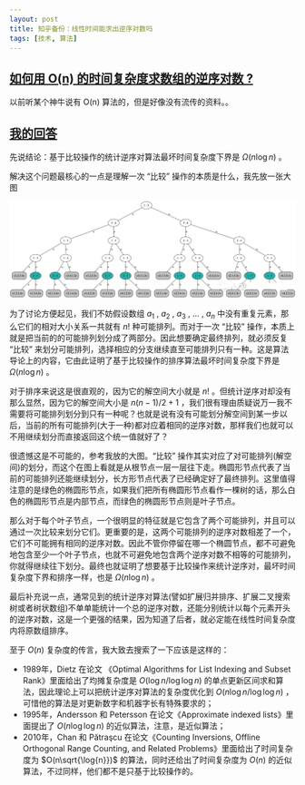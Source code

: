 ```yaml
---
layout: post
title: 知乎备份：线性时间能求出逆序对数吗
tags: [技术, 算法]
---
```



## [如何用 O(n) 的时间复杂度求数组的逆序对数 ?](https://www.zhihu.com/question/27209480)
以前听某个神牛说有 O(n) 算法的，但是好像没有流传的资料。。


<!--more-->

## [我的回答](https://www.zhihu.com/question/27209480/answer/626668326)
先说结论：基于比较操作的统计逆序对算法最坏时间复杂度下界是 $\Omega(n\log{n})$ 。

解决这个问题最核心的一点是理解一次 “比较” 操作的本质是什么，我先放一张大图

![](/assets/img/20190319-tree.jpg)

为了讨论方便起见，我们不妨假设数组 $a_1$ , $a_2$ , $a_3$ , $...$ , $a_n$ 中没有重复元素，那么它们的相对大小关系一共就有 $n!$ 种可能排列。而对于一次 “比较” 操作，本质上就是把当前的的可能排列划分成了两部分。因此想要确定最终排列，就必须反复 “比较” 来划分可能排列，选择相应的分支继续直至可能排列只有一种。这是算法导论上的内容，它由此证明了基于比较操作的排序算法最坏时间复杂度下界是 $\Omega(n\log{n})$ 。

对于排序来说这是很直观的，因为它的解空间大小就是 $n!$ 。但统计逆序对却没有那么显然，因为它的解空间大小是 $n(n-1)/2 + 1$ ，我们很有理由质疑说万一我不需要将可能排列划分到只有一种呢？也就是说有没有可能划分解空间到某一步以后，当前的所有可能排列(大于一种)都对应着相同的逆序对数，那样我们也就可以不用继续划分而直接返回这个统一值就好了？

很遗憾这是不可能的，参考我放的大图。“比较” 操作其实对应了对可能排列(解空间)的划分，而这个在图上看就是从根节点一层一层往下走。椭圆形节点代表了当前的可能排列还能继续划分，长方形节点代表了已经确定好了最终排列。这里值得注意的是绿色的椭圆形节点，如果我们把所有椭圆形节点看作一棵树的话，那么白色的椭圆形节点是内部节点，而绿色的椭圆形节点则是叶子节点。

那么对于每个叶子节点，一个很明显的特征就是它包含了两个可能排列，并且可以通过一次比较来划分它们。更重要的是，这两个可能排列的逆序对数相差了一个，它们不可能拥有相同的逆序对数。因此不管你停留在哪一个椭圆节点，都不可避免地包含至少一个叶子节点，也就不可避免地包含两个逆序对数不相等的可能排列，你就得继续往下划分。最终也就证明了想要基于比较操作来统计逆序对，最坏时间复杂度下界和排序一样，也是 $\Omega(n\log{n})$ 。

最后补充说一点，通常见到的统计逆序对算法(譬如扩展归并排序、扩展二叉搜索树或者树状数组)不单单能统计一个总的逆序对数，还能分别统计以每个元素开头的逆序对数，这是一个更强的结果，因为知道了后者，就必定能在线性时间复杂度内将原数组排序。

至于 $O(n)$ 复杂度的传言，我大致去搜索了一下应该是这样的：
- 1989年，Dietz 在论文 《Optimal Algorithms for List Indexing and Subset Rank》里面给出了均摊复杂度是 $O(\log{n}/\log\log{n})$ 的单点更新区间求和算法，因此理论上可以把统计逆序对算法的复杂度优化到 $O(n\log{n}/\log\log{n})$ ，可惜他的算法是对更新数字和机器字长有特殊要求的；
- 1995年，Andersson 和 Petersson 在论文《Approximate indexed lists》里面提出了 $O(n\log{\log{n}})$ 的近似算法，注意，是近似算法；
- 2010年，Chan 和 Pătraşcu 在论文《Counting Inversions, Offline Orthogonal Range Counting, and Related Problems》里面给出了时间复杂度为 $O(n\sqrt{\log{n}})$ 的算法，同时还给出了时间复杂度为 $O(n)$ 的近似算法，不过同样，他们都不是只基于比较操作的。
